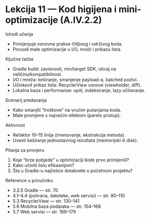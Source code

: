 # Lekcija 11 — Kod higijena i mini-optimizacije (A.IV.2.2)

Ishodi učenja
- Primjenjuje osnovne prakse čitljivog i održivog koda.
- Provodi male optimizacije u I/O, mreži i prikazu lista.

Ključne tačke
- Gradle build: zavisnosti, min/target SDK, uticaj na veličinu/kompatibilnost.
- I/O i mreža: keširanje, smanjenje payload-a, batched pozivi.
- Učinkovit prikaz lista: RecyclerView osnove (viewholder, diff).
- Lokalna baza i performanse: upiti, indeksiranje, lazy učitavanje.

Scenarij predavanja
- Kako smanjiti “troškove” na vrućim putanjama koda.
- Male promjene s najvećim efektom (pareto pristup).

Aktivnost
- Refaktor 10–15 linija (imenovanje, ekstrakcija metoda).
- Uvesti keširanje jednostavnog rezultata (memorijski ili disk).

Pitanja za provjeru
1) Koje “brze pobjede” u optimizaciji biste prvo primijenili?
2) Kako učiniti listu efikasnijom?
3) Šta u Gradle-u najčešće dotaknete u početnom projektu?

Reference u priručniku
- 3.3.5 Gradle — str. 70
- 4.1–4.4 (pohrana, datoteke, web servisi) — str. 80–110
- 5.3 RecyclerView — str. 130–141
- 5.6 Mobilna baza podataka — str. 154–168
- 5.7 Web servisi — str. 169–179